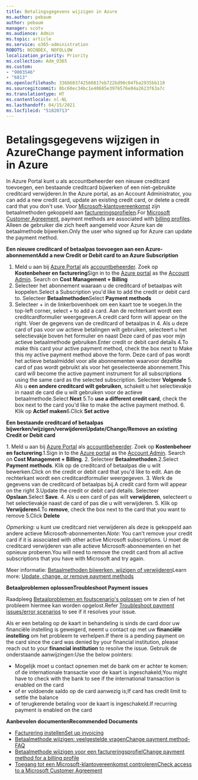 ```yaml
---
title: Betalingsgegevens wijzigen in Azure
ms.author: pebaum
author: pebaum
manager: scotv
ms.audience: Admin
ms.topic: article
ms.service: o365-administration
ROBOTS: NOINDEX, NOFOLLOW
localization_priority: Priority
ms.collection: Adm_O365
ms.custom:
- "9003546"
- "6813"
ms.openlocfilehash: 3366603742560817eb722bd90c04fba2935bb110
ms.sourcegitcommit: 8bc60ec34bc1e40685e3976576e04a2623f63a7c
ms.translationtype: HT
ms.contentlocale: nl-NL
ms.lasthandoff: 04/15/2021
ms.locfileid: "51820713"
---
```

# <a name="change-payment-information-in-azure"></a><span data-ttu-id="0c125-102">Betalingsgegevens wijzigen in Azure</span><span class="sxs-lookup"><span data-stu-id="0c125-102">Change payment information in Azure</span></span>

<span data-ttu-id="0c125-103">In Azure Portal kunt u als accountbeheerder een nieuwe creditcard toevoegen, een bestaande creditcard bijwerken of een niet-gebruikte creditcard verwijderen.</span><span class="sxs-lookup"><span data-stu-id="0c125-103">In the Azure portal, as an Account Administrator, you can add a new credit card, update an existing credit card, or delete a credit card that you don't use.</span></span> <span data-ttu-id="0c125-104">Voor [Microsoft-klantovereenkomst](https://docs.microsoft.com/azure/billing/billing-how-to-change-credit-card?WT.mc_id=Portal-Microsoft_Azure_Support#check-access-to-a-microsoft-customer-agreement) zijn betaalmethoden gekoppeld aan [factureringsprofielen](https://docs.microsoft.com/azure/billing/billing-how-to-change-credit-card?WT.mc_id=Portal-Microsoft_Azure_Support#change-payment-method-for-a-billing-profile).</span><span class="sxs-lookup"><span data-stu-id="0c125-104">For [Microsoft Customer Agreement](https://docs.microsoft.com/azure/billing/billing-how-to-change-credit-card?WT.mc_id=Portal-Microsoft_Azure_Support#check-access-to-a-microsoft-customer-agreement), payment methods are associated with [billing profiles](https://docs.microsoft.com/azure/billing/billing-how-to-change-credit-card?WT.mc_id=Portal-Microsoft_Azure_Support#change-payment-method-for-a-billing-profile).</span></span> <span data-ttu-id="0c125-105">Alleen de gebruiker die zich heeft aangemeld voor Azure kan de betaalmethode bijwerken.</span><span class="sxs-lookup"><span data-stu-id="0c125-105">Only the user who signed up for Azure can update the payment method.</span></span>

<span data-ttu-id="0c125-106">**Een nieuwe creditcard of betaalpas toevoegen aan een Azure-abonnement**</span><span class="sxs-lookup"><span data-stu-id="0c125-106">**Add a new Credit or Debit card to an Azure Subscription**</span></span>

1. <span data-ttu-id="0c125-107">Meld u aan bij [Azure Portal](https://portal.azure.com/) als [accountbeheerder](https://docs.microsoft.com/azure/billing/billing-subscription-transfer?WT.mc_id=Portal-Microsoft_Azure_Support#whoisaa). Zoek op **Kostenbeheer en facturering**</span><span class="sxs-lookup"><span data-stu-id="0c125-107">Sign in to the [Azure portal](https://portal.azure.com/) as the [Account Admin](https://docs.microsoft.com/azure/billing/billing-subscription-transfer?WT.mc_id=Portal-Microsoft_Azure_Support#whoisaa). Search on **Cost Management + Billing**</span></span>
2. <span data-ttu-id="0c125-108">Selecteer het abonnement waaraan u de creditcard of betaalpas wilt koppelen.</span><span class="sxs-lookup"><span data-stu-id="0c125-108">Select a Subscription you'd like to add the credit or debit card to.</span></span> <span data-ttu-id="0c125-109">Selecteer **Betaalmethoden**</span><span class="sxs-lookup"><span data-stu-id="0c125-109">Select **Payment methods**</span></span>
3. <span data-ttu-id="0c125-110">Selecteer + in de linkerbovenhoek om een kaart toe te voegen.</span><span class="sxs-lookup"><span data-stu-id="0c125-110">In the top-left corner, select + to add a card.</span></span> <span data-ttu-id="0c125-111">Aan de rechterkant wordt een creditcardformulier weergegeven.</span><span class="sxs-lookup"><span data-stu-id="0c125-111">A credit card form will appear on the right.</span></span> <span data-ttu-id="0c125-112">Voer de gegevens van de creditcard of betaalpas in 4. Als u deze card of pas voor uw actieve betalingen wilt gebruiken, selecteert u het selectievakje boven het formulier en naast Deze card of pas voor mijn actieve betaalmethode gebruiken.</span><span class="sxs-lookup"><span data-stu-id="0c125-112">Enter credit or debit card details 4.To make this card your active payment method, check the box next to Make this my active payment method above the form.</span></span> <span data-ttu-id="0c125-113">Deze card of pas wordt het actieve betaalmiddel voor alle abonnementen waarvoor dezelfde card of pas wordt gebruikt als voor het geselecteerde abonnement.</span><span class="sxs-lookup"><span data-stu-id="0c125-113">This card will become the active payment instrument for all subscriptions using the same card as the selected subscription.</span></span> <span data-ttu-id="0c125-114">Selecteer **Volgende** 5. Als u **een andere creditcard wilt gebruiken**, schakelt u het selectievakje in naast de card die u wilt gebruiken voor de actieve betaalmethode.</span><span class="sxs-lookup"><span data-stu-id="0c125-114">Select **Next** 5.To **use a different credit card**, check the box next to the card you'd like to make the active payment method.</span></span>
<span data-ttu-id="0c125-115">6. Klik op **Actief maken**</span><span class="sxs-lookup"><span data-stu-id="0c125-115">6.Click **Set active**</span></span>

<span data-ttu-id="0c125-116">**Een bestaande creditcard of betaalpas bijwerken/wijzigen/verwijderen**</span><span class="sxs-lookup"><span data-stu-id="0c125-116">**Update/Change/Remove an existing Credit or Debit card**</span></span>

<span data-ttu-id="0c125-117">1. Meld u aan bij [Azure Portal](https://portal.azure.com/) als [accountbeheerder](https://docs.microsoft.com/azure/billing/billing-subscription-transfer?WT.mc_id=Portal-Microsoft_Azure_Support#whoisaa). Zoek op **Kostenbeheer en facturering**.</span><span class="sxs-lookup"><span data-stu-id="0c125-117">1.Sign in to the [Azure portal](https://portal.azure.com/) as the [Account Admin](https://docs.microsoft.com/azure/billing/billing-subscription-transfer?WT.mc_id=Portal-Microsoft_Azure_Support#whoisaa). Search on **Cost Management + Billing**.</span></span>
<span data-ttu-id="0c125-118">2. Selecteer **Betaalmethoden**.</span><span class="sxs-lookup"><span data-stu-id="0c125-118">2.Select **Payment methods**.</span></span> <span data-ttu-id="0c125-119">Klik op de creditcard of betaalpas die u wilt bewerken.</span><span class="sxs-lookup"><span data-stu-id="0c125-119">Click on the credit or debit card that you'd like to edit.</span></span> <span data-ttu-id="0c125-120">Aan de rechterkant wordt een creditcardformulier weergegeven. 3. Werk de gegevens van de creditcard of betaalpas bij.</span><span class="sxs-lookup"><span data-stu-id="0c125-120">A credit card form will appear on the right 3.Update the credit or debit card details.</span></span> <span data-ttu-id="0c125-121">Selecteer **Opslaan**.</span><span class="sxs-lookup"><span data-stu-id="0c125-121">Select **Save**.</span></span>
<span data-ttu-id="0c125-122">4. Als u een card of pas wilt **verwijderen**, selecteert u het selectievakje naast de card of pas die u wilt verwijderen. 5. Klik op **Verwijderen**</span><span class="sxs-lookup"><span data-stu-id="0c125-122">4.To **remove**, check the box next to the card that you want to remove 5.Click **Delete**</span></span>

<span data-ttu-id="0c125-123">_Opmerking_: u kunt uw creditcard niet verwijderen als deze is gekoppeld aan andere actieve Microsoft-abonnementen.</span><span class="sxs-lookup"><span data-stu-id="0c125-123">_Note_: You can't remove your credit card if it is associated with other active Microsoft subscriptions.</span></span> <span data-ttu-id="0c125-124">U moet de creditcard verwijderen van alle actieve Microsoft-abonnementen en het opnieuw proberen.</span><span class="sxs-lookup"><span data-stu-id="0c125-124">You will need to remove the credit card from all active subscriptions that you have with Microsoft and try again.</span></span>

<span data-ttu-id="0c125-125">Meer informatie: [Betaalmethoden bijwerken, wijzigen of verwijderen](https://docs.microsoft.com/azure/billing/billing-how-to-change-credit-card?WT.mc_id=Portal-Microsoft_Azure_Support)</span><span class="sxs-lookup"><span data-stu-id="0c125-125">Learn more: [Update, change, or remove payment methods](https://docs.microsoft.com/azure/billing/billing-how-to-change-credit-card?WT.mc_id=Portal-Microsoft_Azure_Support)</span></span>

<span data-ttu-id="0c125-126">**Betaalproblemen oplossen**</span><span class="sxs-lookup"><span data-stu-id="0c125-126">**Troubleshoot Payment issues**</span></span>

<span data-ttu-id="0c125-127">Raadpleeg [Betaalproblemen en foutscenario's oplossen](https://support.microsoft.com/help/4505172/troubleshooting-payment-issues) om te zien of het probleem hiermee kan worden opgelost.</span><span class="sxs-lookup"><span data-stu-id="0c125-127">Refer [Troubleshoot payment issues/error scenarios](https://support.microsoft.com/help/4505172/troubleshooting-payment-issues) to see if it resolves your issue.</span></span>

<span data-ttu-id="0c125-128">Als er een betaling op de kaart in behandeling is sinds de card door uw financiële instelling is geweigerd, neemt u contact op met uw **financiële instelling** om het probleem te verhelpen.</span><span class="sxs-lookup"><span data-stu-id="0c125-128">If there is a pending payment on the card since the card was denied by your financial institution, please reach out to your **financial institution** to resolve the issue.</span></span> <span data-ttu-id="0c125-129">Gebruik de onderstaande aanwijzingen:</span><span class="sxs-lookup"><span data-stu-id="0c125-129">Use the below pointers:</span></span>

- <span data-ttu-id="0c125-130">Mogelijk moet u contact opnemen met de bank om er achter te komen: of de internationale transactie voor de kaart is ingeschakeld;</span><span class="sxs-lookup"><span data-stu-id="0c125-130">You might have to check with the bank to see if the international transaction is enabled on the card</span></span>
- <span data-ttu-id="0c125-131">of er voldoende saldo op de card aanwezig is;</span><span class="sxs-lookup"><span data-stu-id="0c125-131">If card has credit limit to settle the balance</span></span>
- <span data-ttu-id="0c125-132">of terugkerende betaling voor de kaart is ingeschakeld.</span><span class="sxs-lookup"><span data-stu-id="0c125-132">If recurring payment is enabled on the card</span></span>

<span data-ttu-id="0c125-133">**Aanbevolen documenten**</span><span class="sxs-lookup"><span data-stu-id="0c125-133">**Recommended Documents**</span></span>

- [<span data-ttu-id="0c125-134">Facturering instellen</span><span class="sxs-lookup"><span data-stu-id="0c125-134">Set up invoicing</span></span>](https://azure.microsoft.com/pricing/invoicing/)
- [<span data-ttu-id="0c125-135">Betaalmethode wijzigen: veelgestelde vragen</span><span class="sxs-lookup"><span data-stu-id="0c125-135">Change payment method- FAQ</span></span>](https://docs.microsoft.com/azure/billing/billing-how-to-change-credit-card?WT.mc_id=Portal-Microsoft_Azure_Support#frequently-asked-questions)
- [<span data-ttu-id="0c125-136">Betaalmethode wijzigen voor een factureringsprofiel</span><span class="sxs-lookup"><span data-stu-id="0c125-136">Change payment method for a billing profile</span></span>](https://docs.microsoft.com/azure/billing/billing-how-to-change-credit-card?WT.mc_id=Portal-Microsoft_Azure_Support#change-payment-method-for-a-billing-profile)
- [<span data-ttu-id="0c125-137">Toegang tot een Microsoft-klantovereenkomst controleren</span><span class="sxs-lookup"><span data-stu-id="0c125-137">Check access to a Microsoft Customer Agreement</span></span>](https://docs.microsoft.com/azure/billing/billing-how-to-change-credit-card?WT.mc_id=Portal-Microsoft_Azure_Support#check-access-to-a-microsoft-customer-agreement)